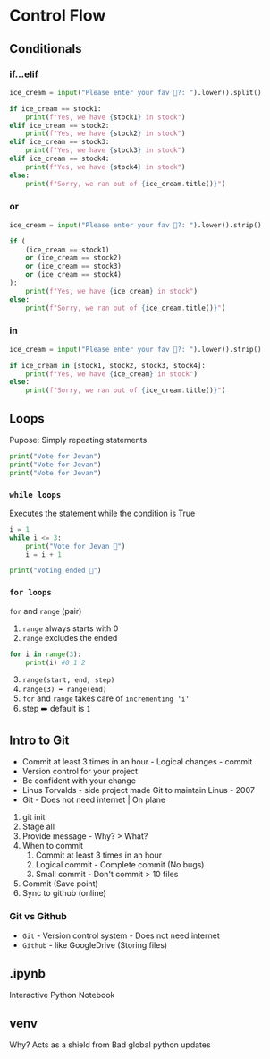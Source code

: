 # Control Flow

## Conditionals

### if...elif

```py
ice_cream = input("Please enter your fav 🍧?: ").lower().split()

if ice_cream == stock1:
    print(f"Yes, we have {stock1} in stock")
elif ice_cream == stock2:
    print(f"Yes, we have {stock2} in stock")
elif ice_cream == stock3:
    print(f"Yes, we have {stock3} in stock")
elif ice_cream == stock4:
    print(f"Yes, we have {stock4} in stock")
else:
    print(f"Sorry, we ran out of {ice_cream.title()}")
```

### or

```py
ice_cream = input("Please enter your fav 🍧?: ").lower().strip()

if (
    (ice_cream == stock1)
    or (ice_cream == stock2)
    or (ice_cream == stock3)
    or (ice_cream == stock4)
):
    print(f"Yes, we have {ice_cream} in stock")
else:
    print(f"Sorry, we ran out of {ice_cream.title()}")
```

### in

```py
ice_cream = input("Please enter your fav 🍧?: ").lower().strip()

if ice_cream in [stock1, stock2, stock3, stock4]:
    print(f"Yes, we have {ice_cream} in stock")
else:
    print(f"Sorry, we ran out of {ice_cream.title()}")
```

## Loops

Pupose: Simply repeating statements

```py
print("Vote for Jevan")
print("Vote for Jevan")
print("Vote for Jevan")
```

### `while loops`

Executes the statement while the condition is True

```py
i = 1
while i <= 3:
    print("Vote for Jevan 🎊")
    i = i + 1

print("Voting ended 🎊")
```

### `for loops`

`for` and `range` (pair)

1. `range` always starts with 0
2. `range` excludes the ended

```py
for i in range(3):
    print(i) #0 1 2
```

3. `range(start, end, step)`
4. `range(3) ➡️ range(end)`
5. `for` and `range` takes care of `incrementing 'i'`
6. step ➡️ default is `1`

## Intro to Git

- Commit at least 3 times in an hour - Logical changes - commit
- Version control for your project
- Be confident with your change
- Linus Torvalds - side project made Git to maintain Linus - 2007
- Git - Does not need internet | On plane

1. git init
2. Stage all
3. Provide message - Why? > What?
4. When to commit
   1. Commit at least 3 times in an hour
   2. Logical commit - Complete commit (No bugs)
   3. Small commit - Don't commit > 10 files
5. Commit (Save point)
6. Sync to github (online)

### Git vs Github

- `Git` - Version control system - Does not need internet
- `Github` - like GoogleDrive (Storing files)

## .ipynb

Interactive Python Notebook

## venv

Why? Acts as a shield from Bad global python updates
